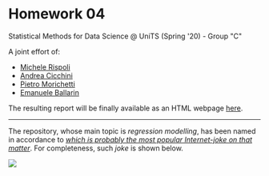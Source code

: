 # Homework 04

Statistical Methods for Data Science @ UniTS (Spring '20) - Group "C"

A joint effort of:  
- [Michele Rispoli](https://github.com/drpOpZ)  
- [Andrea Cicchini](https://github.com/Andrecik)  
- [Pietro Morichetti](https://github.com/wilsonjefferson)
- [Emanuele Ballarin](https://github.com/emaballarin)  


The resulting report will be finally available as an HTML webpage [here](https://ballarin.cc/dsscmirror/smds/hw04/04_homework.html).


---
The repository, whose main topic is *regression modelling*, has been named in accordance to [*which is probably the most popular Internet-joke on that matter*](https://xkcd.com/1725/). For completeness, such *joke* is shown below.  

![](https://imgs.xkcd.com/comics/linear_regression.png)
